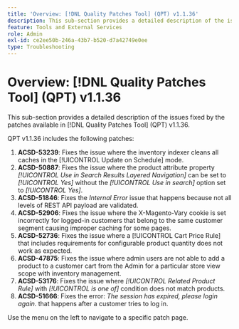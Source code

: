 ```yaml
---
title: 'Overview: [!DNL Quality Patches Tool] (QPT) v1.1.36'
description: This sub-section provides a detailed description of the issues fixed by the patches available in [!DNL Quality Patches Tool] (QPT) v1.1.36.
feature: Tools and External Services
role: Admin
exl-id: ce2ee50b-246a-43b7-b520-d7a42749e0ee
type: Troubleshooting
---
```

# Overview: [!DNL Quality Patches Tool] (QPT) v1.1.36

This sub-section provides a detailed description of the issues fixed by the patches available in [!DNL Quality Patches Tool] (QPT) v1.1.36.

QPT v1.1.36 includes the following patches:

1. **ACSD-53239**: Fixes the issue where the inventory indexer cleans all caches in the [!UICONTROL Update on Schedule] mode.
1. **ACSD-50887**: Fixes the issue where the product attribute property *[!UICONTROL Use in Search Results Layered Navigation]* can be set to *[!UICONTROL Yes]* without the *[!UICONTROL Use in search]* option set to *[!UICONTROL Yes]*.
1. **ACSD-51846**: Fixes the *Internal Error* issue that happens because not all levels of REST API payload are validated.
1. **ACSD-52906**: Fixes the issue where the X-Magento-Vary cookie is set incorrectly for logged-in customers that belong to the same customer segment causing improper caching for some pages.
1. **ACSD-52736**: Fixes the issue where a [!UICONTROL Cart Price Rule] that includes requirements for configurable product quantity does not work as expected.
1. **ACSD-47875**: Fixes the issue where admin users are not able to add a product to a customer cart from the Admin for a particular store view scope with inventory management.
1. **ACSD-53176**: Fixes the issue where *[!UICONTROL Related Product Rule]* with *[!UICONTROL is one of]* condition does not match products.
1. **ACSD-51666**: Fixes the error: *The session has expired, please login again.* that happens after a customer tries to log in.

Use the menu on the left to navigate to a specific patch page.
